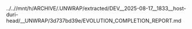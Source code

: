 ../..//mnt/h/ARCHIVE/.UNWRAP/extracted/DEV__2025-08-17__1833__host-duri-head/__UNWRAP/3d737bd39e/EVOLUTION_COMPLETION_REPORT.md